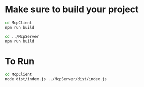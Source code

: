 # Make sure to build your project
``` bash
cd McpClient 
npm run build

cd ../McpServer
npm run build
```

# To Run
``` bash
cd McpClient
node dist/index.js ../McpServer/dist/index.js
```